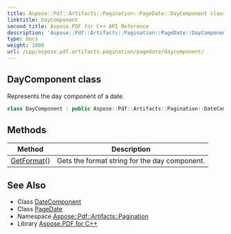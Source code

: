 ```yaml
---
title: Aspose::Pdf::Artifacts::Pagination::PageDate::DayComponent class
linktitle: DayComponent
second_title: Aspose.PDF for C++ API Reference
description: 'Aspose::Pdf::Artifacts::Pagination::PageDate::DayComponent class. Represents the day component of a date in C++.'
type: docs
weight: 1000
url: /cpp/aspose.pdf.artifacts.pagination/pagedate/daycomponent/
---
```

## DayComponent class


Represents the day component of a date.

```cpp
class DayComponent : public Aspose::Pdf::Artifacts::Pagination::DateComponent
```

## Methods

| Method | Description |
| --- | --- |
| [GetFormat](./getformat/)() | Gets the format string for the day component. |
## See Also

* Class [DateComponent](../../datecomponent/)
* Class [PageDate](../)
* Namespace [Aspose::Pdf::Artifacts::Pagination](../../)
* Library [Aspose.PDF for C++](../../../)

